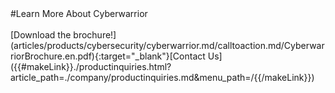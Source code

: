 <div class="product-cta" markdown="1">
#Learn More About Cyberwarrior
<br/><br/>
[Download the brochure!](articles/products/cybersecurity/cyberwarrior.md/calltoaction.md/CyberwarriorBrochure.en.pdf){:target="_blank"}[Contact Us]({{#makeLink}}./productinquiries.html?article_path=./company/productinquiries.md&menu_path=/{{/makeLink}})
</div>

